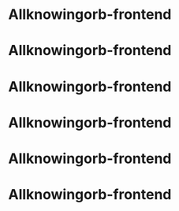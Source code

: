 # Allknowingorb-frontend
# Allknowingorb-frontend
# Allknowingorb-frontend
# Allknowingorb-frontend
# Allknowingorb-frontend
# Allknowingorb-frontend
